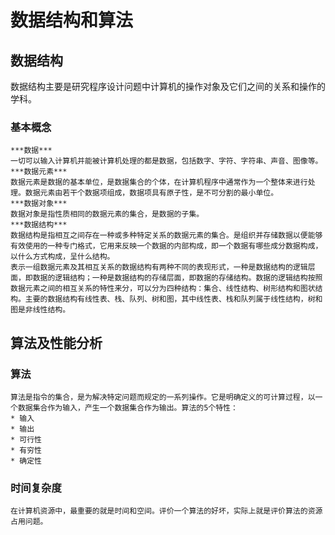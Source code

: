 # 数据结构和算法

## 数据结构
数据结构主要是研究程序设计问题中计算机的操作对象及它们之间的关系和操作的学科。
### 基本概念
    ***数据***  
    一切可以输入计算机并能被计算机处理的都是数据，包括数字、字符、字符串、声音、图像等。  
    ***数据元素***  
    数据元素是数据的基本单位，是数据集合的个体，在计算机程序中通常作为一个整体来进行处理。数据元素由若干个数据项组成，数据项具有原子性，是不可分割的最小单位。  
    ***数据对象***  
    数据对象是指性质相同的数据元素的集合，是数据的子集。
    ***数据结构***  
    数据结构是指相互之间存在一种或多种特定关系的数据元素的集合。是组织并存储数据以便能够有效使用的一种专门格式，它用来反映一个数据的内部构成，即一个数据有哪些成分数据构成，以什么方式构成，呈什么结构。  
    表示一组数据元素及其相互关系的数据结构有两种不同的表现形式，一种是数据结构的逻辑层面，即数据的逻辑结构；一种是数据结构的存储层面，即数据的存储结构。数据的逻辑结构按照数据元素之间的相互关系的特性来分，可以分为四种结构：集合、线性结构、树形结构和图状结构。主要的数据结构有线性表、栈、队列、树和图，其中线性表、栈和队列属于线性结构，树和图是非线性结构。
## 算法及性能分析
### 算法
    算法是指令的集合，是为解决特定问题而规定的一系列操作。它是明确定义的可计算过程，以一个数据集合作为输入，产生一个数据集合作为输出。算法的5个特性：
    * 输入
    * 输出
    * 可行性
    * 有穷性
    * 确定性
### 时间复杂度
    在计算机资源中，最重要的就是时间和空间。评价一个算法的好坏，实际上就是评价算法的资源占用问题。